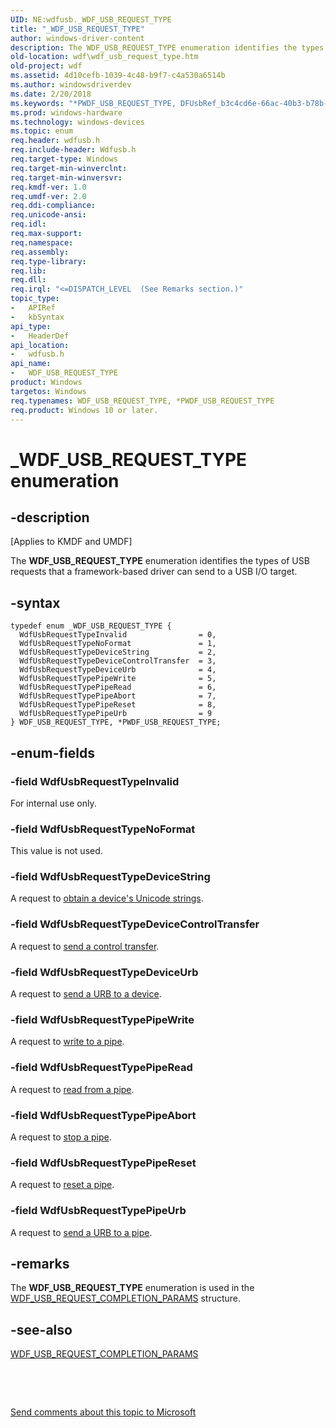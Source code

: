 ```yaml
---
UID: NE:wdfusb._WDF_USB_REQUEST_TYPE
title: "_WDF_USB_REQUEST_TYPE"
author: windows-driver-content
description: The WDF_USB_REQUEST_TYPE enumeration identifies the types of USB requests that a framework-based driver can send to a USB I/O target.
old-location: wdf\wdf_usb_request_type.htm
old-project: wdf
ms.assetid: 4d10cefb-1039-4c48-b9f7-c4a530a6514b
ms.author: windowsdriverdev
ms.date: 2/20/2018
ms.keywords: "*PWDF_USB_REQUEST_TYPE, DFUsbRef_b3c4cd6e-66ac-40b3-b78b-c550f14c3e94.xml, PWDF_USB_REQUEST_TYPE, PWDF_USB_REQUEST_TYPE enumeration pointer, WDF_USB_REQUEST_TYPE, WDF_USB_REQUEST_TYPE enumeration, WdfUsbRequestTypeDeviceControlTransfer, WdfUsbRequestTypeDeviceString, WdfUsbRequestTypeDeviceUrb, WdfUsbRequestTypeInvalid, WdfUsbRequestTypeNoFormat, WdfUsbRequestTypePipeAbort, WdfUsbRequestTypePipeRead, WdfUsbRequestTypePipeReset, WdfUsbRequestTypePipeUrb, WdfUsbRequestTypePipeWrite, _WDF_USB_REQUEST_TYPE, kmdf.wdf_usb_request_type, wdf.wdf_usb_request_type, wdfusb/PWDF_USB_REQUEST_TYPE, wdfusb/WDF_USB_REQUEST_TYPE, wdfusb/WdfUsbRequestTypeDeviceControlTransfer, wdfusb/WdfUsbRequestTypeDeviceString, wdfusb/WdfUsbRequestTypeDeviceUrb, wdfusb/WdfUsbRequestTypeInvalid, wdfusb/WdfUsbRequestTypeNoFormat, wdfusb/WdfUsbRequestTypePipeAbort, wdfusb/WdfUsbRequestTypePipeRead, wdfusb/WdfUsbRequestTypePipeReset, wdfusb/WdfUsbRequestTypePipeUrb, wdfusb/WdfUsbRequestTypePipeWrite"
ms.prod: windows-hardware
ms.technology: windows-devices
ms.topic: enum
req.header: wdfusb.h
req.include-header: Wdfusb.h
req.target-type: Windows
req.target-min-winverclnt: 
req.target-min-winversvr: 
req.kmdf-ver: 1.0
req.umdf-ver: 2.0
req.ddi-compliance: 
req.unicode-ansi: 
req.idl: 
req.max-support: 
req.namespace: 
req.assembly: 
req.type-library: 
req.lib: 
req.dll: 
req.irql: "<=DISPATCH_LEVEL  (See Remarks section.)"
topic_type:
-	APIRef
-	kbSyntax
api_type:
-	HeaderDef
api_location:
-	wdfusb.h
api_name:
-	WDF_USB_REQUEST_TYPE
product: Windows
targetos: Windows
req.typenames: WDF_USB_REQUEST_TYPE, *PWDF_USB_REQUEST_TYPE
req.product: Windows 10 or later.
---
```


# _WDF_USB_REQUEST_TYPE enumeration


## -description


<p class="CCE_Message">[Applies to KMDF and UMDF]

The <b>WDF_USB_REQUEST_TYPE</b> enumeration identifies the types of USB requests that a framework-based driver can send to a USB I/O target.


## -syntax


````
typedef enum _WDF_USB_REQUEST_TYPE { 
  WdfUsbRequestTypeInvalid                = 0,
  WdfUsbRequestTypeNoFormat               = 1,
  WdfUsbRequestTypeDeviceString           = 2,
  WdfUsbRequestTypeDeviceControlTransfer  = 3,
  WdfUsbRequestTypeDeviceUrb              = 4,
  WdfUsbRequestTypePipeWrite              = 5,
  WdfUsbRequestTypePipeRead               = 6,
  WdfUsbRequestTypePipeAbort              = 7,
  WdfUsbRequestTypePipeReset              = 8,
  WdfUsbRequestTypePipeUrb                = 9
} WDF_USB_REQUEST_TYPE, *PWDF_USB_REQUEST_TYPE;
````


## -enum-fields




### -field WdfUsbRequestTypeInvalid

For internal use only.


### -field WdfUsbRequestTypeNoFormat

This value is not used.


### -field WdfUsbRequestTypeDeviceString

A request to <a href="https://docs.microsoft.com/en-us/windows-hardware/drivers/wdf/working-with-usb-devices">obtain a device's Unicode strings</a>.


### -field WdfUsbRequestTypeDeviceControlTransfer

A request to <a href="https://docs.microsoft.com/en-us/windows-hardware/drivers/wdf/working-with-usb-devices">send a control transfer</a>.


### -field WdfUsbRequestTypeDeviceUrb

A request to <a href="https://docs.microsoft.com/en-us/windows-hardware/drivers/wdf/working-with-usb-devices">send a URB to a device</a>.


### -field WdfUsbRequestTypePipeWrite

A request to <a href="https://docs.microsoft.com/en-us/windows-hardware/drivers/wdf/working-with-usb-pipes">write to a pipe</a>.


### -field WdfUsbRequestTypePipeRead

A request to <a href="https://docs.microsoft.com/en-us/windows-hardware/drivers/wdf/working-with-usb-pipes">read from a pipe</a>.


### -field WdfUsbRequestTypePipeAbort

A request to <a href="https://docs.microsoft.com/en-us/windows-hardware/drivers/wdf/working-with-usb-pipes">stop a pipe</a>.


### -field WdfUsbRequestTypePipeReset

A request to <a href="https://docs.microsoft.com/en-us/windows-hardware/drivers/wdf/working-with-usb-pipes">reset a pipe</a>.


### -field WdfUsbRequestTypePipeUrb

A request to <a href="https://docs.microsoft.com/en-us/windows-hardware/drivers/wdf/working-with-usb-pipes">send a URB to a pipe</a>.


## -remarks



The <b>WDF_USB_REQUEST_TYPE</b> enumeration is used in the <a href="..\wdfusb\ns-wdfusb-_wdf_usb_request_completion_params.md">WDF_USB_REQUEST_COMPLETION_PARAMS</a> structure.




## -see-also

<a href="..\wdfusb\ns-wdfusb-_wdf_usb_request_completion_params.md">WDF_USB_REQUEST_COMPLETION_PARAMS</a>



 

 

<a href="mailto:wsddocfb@microsoft.com?subject=Documentation%20feedback [wdf\wdf]:%20WDF_USB_REQUEST_TYPE enumeration%20 RELEASE:%20(2/20/2018)&amp;body=%0A%0APRIVACY STATEMENT%0A%0AWe use your feedback to improve the documentation. We don't use your email address for any other purpose, and we'll remove your email address from our system after the issue that you're reporting is fixed. While we're working to fix this issue, we might send you an email message to ask for more info. Later, we might also send you an email message to let you know that we've addressed your feedback.%0A%0AFor more info about Microsoft's privacy policy, see http://privacy.microsoft.com/en-us/default.aspx." title="Send comments about this topic to Microsoft">Send comments about this topic to Microsoft</a>

